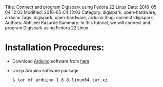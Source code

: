 Title: Connect and program Digispark using Fedora 22 Linux
Date: 2016-05-04 12:03
Modified: 2016-05-04 12:03
Category: digispark, open-hardware, arduino
Tags: digispark, open-hardware, arduino
Slug: connect-digispark
Authors: Abhijeet Kasurde
Summary: In this tutorial, we will connect and program Digispark using Fedora 22 Linux


Installation Procedures:
========================

* Download [Arduino](https://www.arduino.cc) software from [here](https://www.arduino.cc/en/Main/Software)

* Unzip Arduino software package

    <pre>$ tar xf arduino-1.6.8-linux64.tar.xz</pre>
